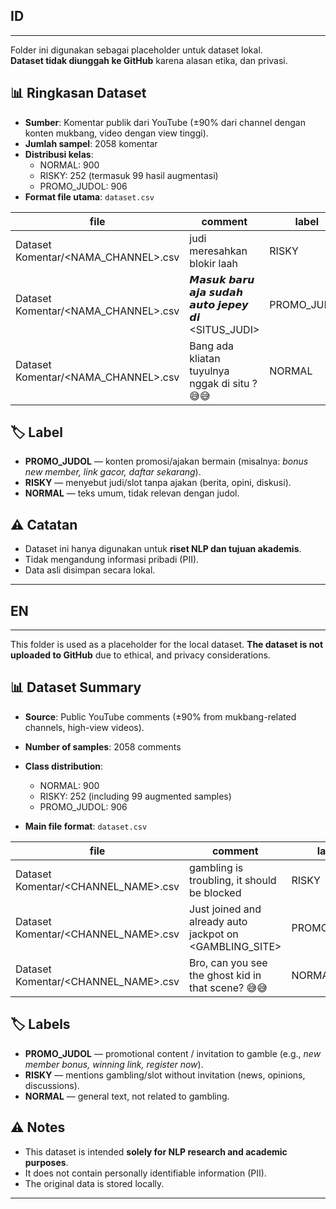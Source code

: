 ## ID
---
Folder ini digunakan sebagai placeholder untuk dataset lokal.  
**Dataset tidak diunggah ke GitHub** karena alasan etika, dan privasi.

## 📊 Ringkasan Dataset
- **Sumber**: Komentar publik dari YouTube (±90% dari channel dengan konten mukbang, video dengan view tinggi).  
- **Jumlah sampel**: 2058 komentar  
- **Distribusi kelas**:
  - NORMAL: 900
  - RISKY: 252 (termasuk 99 hasil augmentasi)
  - PROMO_JUDOL: 906  
- **Format file utama**: `dataset.csv`

| file | comment | label | is_augmented | is_manual |
|------|----------|-------|--------------|-----------|
| Dataset Komentar/<NAMA_CHANNEL>.csv | judi meresahkan blokir laah | RISKY | 0 | 0 |
| Dataset Komentar/<NAMA_CHANNEL>.csv | 𝙈𝙖𝙨𝙪𝙠 𝙗𝙖𝙧𝙪 𝙖𝙟𝙖 𝙨𝙪𝙙𝙖𝙝 𝙖𝙪𝙩𝙤 𝙟𝙚𝙥𝙚𝙮 𝙙𝙞 <SITUS_JUDI> | PROMO_JUDOL | 0 | 0 |
| Dataset Komentar/<NAMA_CHANNEL>.csv | Bang ada kliatan tuyulnya nggak di situ ? 😅😅 | NORMAL | 0 | 1 |

## 🏷️ Label
- **PROMO_JUDOL** — konten promosi/ajakan bermain (misalnya: *bonus new member, link gacor, daftar sekarang*).  
- **RISKY** — menyebut judi/slot tanpa ajakan (berita, opini, diskusi).  
- **NORMAL** — teks umum, tidak relevan dengan judol.  

## ⚠️ Catatan
- Dataset ini hanya digunakan untuk **riset NLP dan tujuan akademis**.  
- Tidak mengandung informasi pribadi (PII).  
- Data asli disimpan secara lokal.  

---

## EN

---

This folder is used as a placeholder for the local dataset.
**The dataset is not uploaded to GitHub** due to ethical, and privacy considerations.

## 📊 Dataset Summary

* **Source**: Public YouTube comments (±90% from mukbang-related channels, high-view videos).
* **Number of samples**: 2058 comments
* **Class distribution**:

  * NORMAL: 900
  * RISKY: 252 (including 99 augmented samples)
  * PROMO\_JUDOL: 906
* **Main file format**: `dataset.csv`

| file                                  | comment                                                   | label        | is\_augmented | is\_manual |
| ------------------------------------- | --------------------------------------------------------- | ------------ | ------------- | ---------- |
| Dataset Komentar/\<CHANNEL\_NAME>.csv | gambling is troubling, it should be blocked               | RISKY        | 0             | 0          |
| Dataset Komentar/\<CHANNEL\_NAME>.csv | Just joined and already auto jackpot on \<GAMBLING\_SITE> | PROMO\_JUDOL | 0             | 0          |
| Dataset Komentar/\<CHANNEL\_NAME>.csv | Bro, can you see the ghost kid in that scene? 😅😅        | NORMAL       | 0             | 1          |

## 🏷️ Labels

* **PROMO\_JUDOL** — promotional content / invitation to gamble (e.g., *new member bonus, winning link, register now*).
* **RISKY** — mentions gambling/slot without invitation (news, opinions, discussions).
* **NORMAL** — general text, not related to gambling.

## ⚠️ Notes

* This dataset is intended **solely for NLP research and academic purposes**.
* It does not contain personally identifiable information (PII).
* The original data is stored locally. 

---
